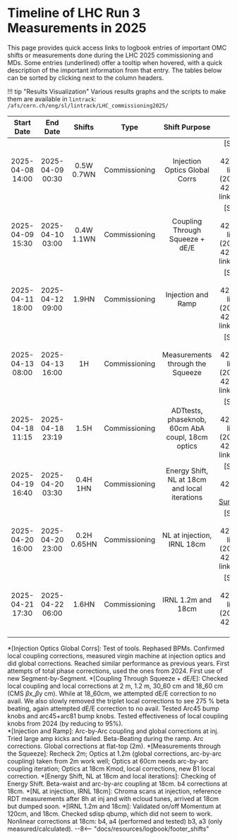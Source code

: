 # Timeline of LHC Run 3 Measurements in 2025

This page provides quick access links to logbook entries of important OMC shifts or measurements done during the LHC 2025 commissioning and MDs.
Some entries (underlined) offer a tooltip when hovered, with a quick description of the important information from that entry.
The tables below can be sorted by clicking next to the column headers.

!!! tip "Results Visualization"
    Various results graphs and the scripts to make them are available in `lintrack`:
    ```
    /afs/cern.ch/eng/sl/lintrack/LHC_commissioning2025/
    ```

<!-- 
    Logbook Links: [LINK_NAME](date, logbook_id, event_id){.logbook-link}    
    Shifts:  W - Weekdays (Day) WN - Weekdays (Night) H - Holidays or weekend (Day) HN - Holidays or weekend (Night) 
    Tooltips: *[SHIFT PURPOSE TEXT]: Text inside the tooltip        
-->

|    Start Date    |     End Date     |    Shifts    |     Type      |                  Shift Purpose                   |                                                                                                    Logbook Link                                                                                                     |
|:----------------:|:----------------:|:------------:|:-------------:|:------------------------------------------------:|:-------------------------------------------------------------------------------------------------------------------------------------------------------------------------------------------------------------------:|
| 2025-04-08 14:00 | 2025-04-09 00:30 |  0.5W 0.7WN  | Commissioning |          Injection Optics Global Corrs           |      [Shift Start](2025-04-08, 1081, 4230882){.logbook-link} / [Summary](2025-04-09, 1081, 4231071){.logbook-link} ([OP](https://logbook.cern.ch/elogbook-server/GET/showEventInLogbook/4231196){.cern_login})      |
| 2025-04-09 15:30 | 2025-04-10 03:00 |  0.4W 1.1WN  | Commissioning |         Coupling Through Squeeze + dE/E          |      [Shift Start](2025-04-09, 1081, 4231942){.logbook-link} / [Summary](2025-04-10, 1081, 4232198){.logbook-link} ([OP](https://logbook.cern.ch/elogbook-server/GET/showEventInLogbook/4232255){.cern_login})      |
| 2025-04-11 18:00 | 2025-04-12 09:00 |    1.9HN     | Commissioning |                Injection and Ramp                |      [Shift Start](2025-04-11, 1081, 4233828){.logbook-link} / [Summary](2025-04-12, 1081, 4233909){.logbook-link} ([OP](https://logbook.cern.ch/elogbook-server/GET/showEventInLogbook/4234178){.cern_login})      |
| 2025-04-13 08:00 | 2025-04-13 16:00 |      1H      | Commissioning |         Measurements through the Squeeze         | [Shift Start](2025-04-13, 1081, 4234812){.logbook-link} / [Summary](2025-04-13, 1081, 4235053){.logbook-link} ([OP](https://be-op-logbook.web.cern.ch/elogbook-server/GET/showEventInLogbook/4235053){.cern_login}) |
| 2025-04-18 11:15 | 2025-04-18 23:19 |     1.5H     | Commissioning | ADTtests, phaseknob, 60cm AbA coupl, 18cm optics | [Shift Start](2025-04-18, 1081, 4234812){.logbook-link} / [Summary](2025-04-18, 1081, 4238750){.logbook-link} ([OP](https://be-op-logbook.web.cern.ch/elogbook-server/GET/showEventInLogbook/4238986){.cern_login}) |
| 2025-04-19 16:40 | 2025-04-20 03:30 |  0.4H  1HN   | Commissioning |  Energy Shift, NL at 18cm and local iterations   |                        [Shift Start](2025-04-19, 1081, 4239364){.logbook-link} / [OP Summary](https://be-op-logbook.web.cern.ch/elogbook-server/GET/showEventInLogbook/4239646){.cern_login}                        |
| 2025-04-20 16:00 | 2025-04-20 23:00 | 0.2H  0.65HN | Commissioning |            NL at injection, IRNL 18cm            | [Shift Start](2025-04-20, 1081, 4239958){.logbook-link} / [Summary](2025-04-20, 1081, 4240097){.logbook-link} ([OP](https://be-op-logbook.web.cern.ch/elogbook-server/GET/showEventInLogbook/4240099){.cern_login}) |
| 2025-04-21 17:30 | 2025-04-22 06:00 |    1.6HN     | Commissioning |                IRNL 1.2m and 18cm                |                                                    [Shift Start](2025-04-21, 1081, 4240651){.logbook-link} / [Summary](2025-04-22, 1081, 4240898){.logbook-link}                                                    |
<!--                                                                                                                               Logbook Links: [LINK_NAME](date, logbook_id, event_id){.logbook-link}            -->

<!-- Tooltips -->

*[Injection Optics Global Corrs]: Test of tools. Rephased BPMs. Confirmed local coupling corrections, measured virgin machine at injection optics and did global corrections. Reached similar performance as previous years. First attempts of total phase corrections, used the ones from 2024. First use of new Segment-by-Segment.
*[Coupling Through Squeeze + dE/E]: Checked local coupling and local corrections at 2 m, 1.2 m, 30_60 cm and 18_60 cm (CMS $\beta$x_$\beta$y cm). While at 18_60cm, we attempted dE/E correction to no avail. We also slowly removed the triplet local corrections to see 275 % beta beating, again attempted dE/E correction to no avail. Tested Arc45 bump knobs and arc45+arc81 bump knobs. Tested effectiveness of local coupling knobs from 2024 (by reducing to 95%).  
*[Injection and Ramp]: Arc-by-Arc coupling and global corrections at inj. Tried large amp kicks and failed. Beta-Beating during the ramp. Arc corrections. Global corrections at flat-top (2m).
*[Measurements through the Squeeze]: Recheck 2m; Optics at 1.2m (global corrections, arc-by-arc coupling) taken from 2m work well; Optics at 60cm needs arc-by-arc coupling iteration; Optics at 18cm Kmod, local corrections, new B1 local correction.
*[Energy Shift, NL at 18cm and local iterations]: Checking of Energy Shift. Beta-waist and arc-by-arc coupling at 18cm. b4 corrections at 18cm.
*[NL at injection, IRNL 18cm]: Chroma scans at injection, reference RDT measurements after 8h at inj and with ecloud tunes, arrived at 18cm but dumped soon.
*[IRNL 1.2m and 18cm]: Validated on/off Momentum at 120cm, and 18cm. Checked sdisp qbump, which did not seem to work. Nonlinear corrections at 18cm: b4, a4 (performed and tested) b3, a3 (only measured/calculated).
--8<-- "docs/resources/logbook/footer_shifts"
